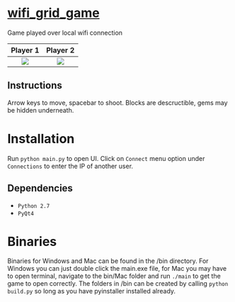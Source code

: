 # [wifi_grid_game](https://www.youtube.com/watch?v=jsaZqIAFxsE)
Game played over local wifi connection

Player 1                   |  Player 2
:-------------------------:|:-------------------------:
![](https://github.com/bfaure/wifi_grid_game/blob/master/resources/pictures/screenshot_mac.png)  |  ![](https://github.com/bfaure/wifi_grid_game/blob/master/resources/pictures/screenshot_windows.PNG)

## Instructions
Arrow keys to move, spacebar to shoot. Blocks are descructible, gems may be hidden underneath. 

# Installation
Run `python main.py` to open UI. Click on `Connect` menu option under `Connections` to enter the IP of another user.

## Dependencies
*  `Python 2.7`
* `PyQt4`

# Binaries
Binaries for Windows and Mac can be found in the /bin directory. For Windows you can just double click the main.exe file, for Mac you may have to open terminal, navigate to the bin/Mac folder and run `./main` to get the game to open correctly. The folders in /bin can be created by calling `python build.py` so long as you have pyinstaller installed already.

